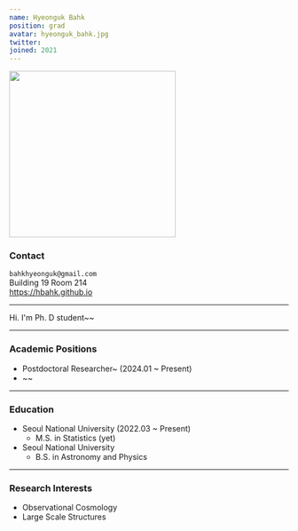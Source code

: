 ```yaml
---
name: Hyeonguk Bahk
position: grad
avatar: hyeonguk_bahk.jpg
twitter:
joined: 2021
---
```


<img width="300" src="{{site.baseurl}}/images/people/{{page.avatar}}" data-action="zoom">

### Contact

<i class="fa fa-envelope-o"></i>  `bahkhyeonguk@gmail.com`<br>
<i class="fa fa-building"></i> Building 19 Room 214 <br> 
https://hbahk.github.io 

<hr>

Hi. I'm Ph. D student~~ <br>
 
<hr>

### Academic Positions

* Postdoctoral Researcher~ (2024.01 ~ Present)
* ~~

<hr>

### Education

* Seoul National University (2022.03 ~ Present)
    - M.S. in Statistics (yet)
* Seoul National University 
    - B.S. in Astronomy and Physics

<hr>

### Research Interests

* Observational Cosmology
* Large Scale Structures
